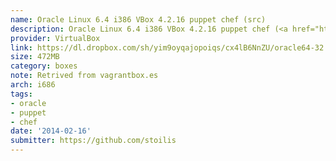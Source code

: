 ```yaml
---
name: Oracle Linux 6.4 i386 VBox 4.2.16 puppet chef (src)
description: Oracle Linux 6.4 i386 VBox 4.2.16 puppet chef (<a href="https://www.dropbox.com/sh/yim9oyqajopoiqs/UP3csYTGlI/README.txt">src</a>)
provider: VirtualBox
link: https://dl.dropbox.com/sh/yim9oyqajopoiqs/cx4lB6NnZU/oracle64-32.box
size: 472MB
category: boxes
note: Retrived from vagrantbox.es
arch: i686
tags:
- oracle
- puppet
- chef
date: '2014-02-16'
submitter: https://github.com/stoilis
---
```

